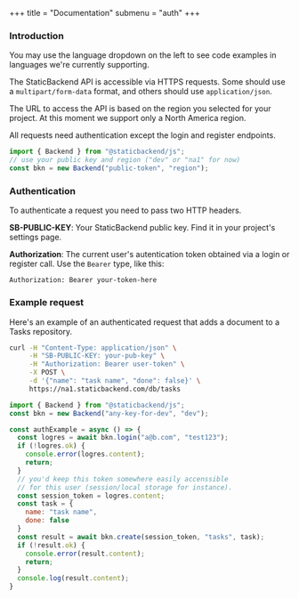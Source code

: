 +++
title = "Documentation"
submenu = "auth"
+++

### Introduction

You may use the language dropdown on the left to see code examples in 
languages we're currently supporting.

The StaticBackend API is accessible via HTTPS requests. Some should use a 
`multipart/form-data` format, and others should use `application/json`.

The URL to access the API is based on the region you selected for your project. 
At this moment we support only a North America region.

All requests need authentication except the login and register endpoints.

```javascript
import { Backend } from "@staticbackend/js";
// use your public key and region ("dev" or "na1" for now)
const bkn = new Backend("public-token", "region");
```

### Authentication

To authenticate a request you need to pass two HTTP headers.

**SB-PUBLIC-KEY**: Your StaticBackend public key. Find it in your project's settings page.

**Authorization**: The current user's autentication token obtained via a login or 
register call. Use the `Bearer` type, like this:

`Authorization: Bearer your-token-here`

### Example request

Here's an example of an authenticated request that adds a document to a Tasks 
repository.

```bash
curl -H "Content-Type: application/json" \
     -H "SB-PUBLIC-KEY: your-pub-key" \
     -H "Authorization: Bearer user-token" \
     -X POST \
     -d '{"name": "task name", "done": false}' \
     https://na1.staticbackend.com/db/tasks
```
```javascript
import { Backend } from "@staticbackend/js";
const bkn = new Backend("any-key-for-dev", "dev");

const authExample = async () => {
  const logres = await bkn.login("a@b.com", "test123");
  if (!logres.ok) {
    console.error(logres.content);
    return;
  }
  // you'd keep this token somewhere easily accenssible
  // for this user (session/local storage for instance).
  const session_token = logres.content;
  const task = {
    name: "task name",
    done: false
  }
  const result = await bkn.create(session_token, "tasks", task);
  if (!result.ok) {
    console.error(result.content);
    return;
  }
  console.log(result.content);
}
```

